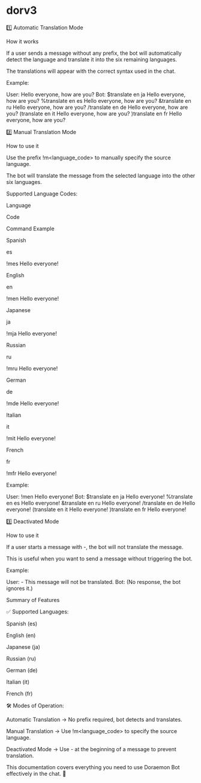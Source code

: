 # dorv3

1️⃣ Automatic Translation Mode

How it works

If a user sends a message without any prefix, the bot will automatically detect the language and translate it into the six remaining languages.

The translations will appear with the correct syntax used in the chat.

Example:

User: Hello everyone, how are you?
Bot:
    $translate en ja Hello everyone, how are you?
    %translate en es Hello everyone, how are you?
    &translate en ru Hello everyone, how are you?
    /translate en de Hello everyone, how are you?
    (translate en it Hello everyone, how are you?
    )translate en fr Hello everyone, how are you?

2️⃣ Manual Translation Mode

How to use it

Use the prefix !m<language_code> <message> to manually specify the source language.

The bot will translate the message from the selected language into the other six languages.

Supported Language Codes:

Language

Code

Command Example

Spanish

es

!mes Hello everyone!

English

en

!men Hello everyone!

Japanese

ja

!mja Hello everyone!

Russian

ru

!mru Hello everyone!

German

de

!mde Hello everyone!

Italian

it

!mit Hello everyone!

French

fr

!mfr Hello everyone!

Example:

User: !men Hello everyone!
Bot:
    $translate en ja Hello everyone!
    %translate en es Hello everyone!
    &translate en ru Hello everyone!
    /translate en de Hello everyone!
    (translate en it Hello everyone!
    )translate en fr Hello everyone!

3️⃣ Deactivated Mode

How to use it

If a user starts a message with -, the bot will not translate the message.

This is useful when you want to send a message without triggering the bot.

Example:

User: - This message will not be translated.
Bot: (No response, the bot ignores it.)

Summary of Features

✅ Supported Languages:

Spanish (es)

English (en)

Japanese (ja)

Russian (ru)

German (de)

Italian (it)

French (fr)

🛠 Modes of Operation:

Automatic Translation → No prefix required, bot detects and translates.

Manual Translation → Use !m<language_code> to specify the source language.

Deactivated Mode → Use - at the beginning of a message to prevent translation.

This documentation covers everything you need to use Doraemon Bot effectively in the chat. 🚀

